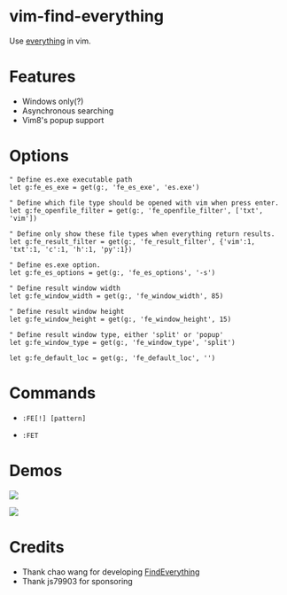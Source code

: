 # vim-find-everything

Use [everything](https://www.voidtools.com/) in vim.

# Features

- Windows only(?)
- Asynchronous searching
- Vim8's popup support

# Options

```vim
" Define es.exe executable path
let g:fe_es_exe = get(g:, 'fe_es_exe', 'es.exe')

" Define which file type should be opened with vim when press enter.
let g:fe_openfile_filter = get(g:, 'fe_openfile_filter', ['txt', 'vim'])

" Define only show these file types when everything return results.
let g:fe_result_filter = get(g:, 'fe_result_filter', {'vim':1, 'txt':1, 'c':1, 'h':1, 'py':1})

" Define es.exe option.
let g:fe_es_options = get(g:, 'fe_es_options', '-s')

" Define result window width
let g:fe_window_width = get(g:, 'fe_window_width', 85)

" Define result window height
let g:fe_window_height = get(g:, 'fe_window_height', 15)

" Define result window type, either 'split' or 'popup'
let g:fe_window_type = get(g:, 'fe_window_type', 'split')

let g:fe_default_loc = get(g:, 'fe_default_loc', '')
```

# Commands

- `:FE[!] [pattern]`

- `:FET`

# Demos

![](https://user-images.githubusercontent.com/20282795/92328733-5e3beb80-f095-11ea-9a0c-80d7dc819bdc.png)

![](https://user-images.githubusercontent.com/20282795/92328735-6005af00-f095-11ea-88e5-f9da2ff3b57f.png)


# Credits

- Thank chao wang for developing [FindEverything](https://www.vim.org/scripts/script.php?script_id=3499)
- Thank js79903 for sponsoring
